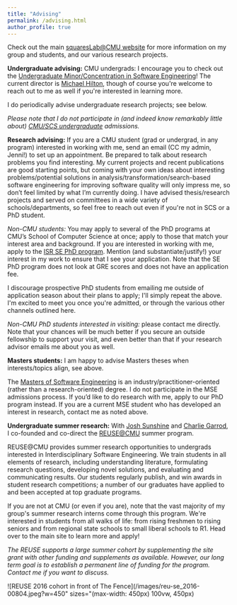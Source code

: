 ```yaml
---
title: "Advising"
permalink: /advising.html
author_profile: true
---
```


Check out the main [squaresLab@CMU website](http://squareslab.github.io) for
more information on my group and students, and our various research projects.

**Undergraduate advising:** CMU undergrads: I encourage you to check out the
[Undergraduate Minor/Concentration in Software
Engineering](http://isri.cmu.edu/education/undergrad/)! The current director is
[Michael Hilton](https://www.cs.cmu.edu/~mhilton/), though of course you're
welcome to reach out to me as well if you're interested in learning more.

I do periodically advise undergraduate research projects; see below.

*Please note that I do not participate in (and indeed know remarkably little
about) [CMU/SCS undergraduate](https://www.cs.cmu.edu/undergraduate-programs)
admissions.*

**Research advising:** If you are a CMU student (grad or undergrad, in any
program) interested in working with me, send an email (CC my admin, Jenni!) to
set up an appointment. Be prepared to talk about research problems you find
interesting. My current projects and recent publications are good starting
points, but coming with your own ideas about interesting problems/potential
solutions in analysis/transformation/search-based software engineering for
improving software quality will only impress me, so don’t feel limited by what
I’m currently doing. I have advised thesis/research projects and served on
committees in a wide variety of schools/departments, so feel free to reach out
even if you're not in SCS or a PhD student.

*Non-CMU students:* You may apply to several of the PhD programs at CMU’s School
of Computer Science at once; apply to those that match your interest area and
background. If you are interested in working with me, apply to
the [ISR SE PhD program](http://isri.cmu.edu/education/se-phd/application.html).
Mention (and substantiate/justify!) your interest in my work to ensure that I
see your application. Note that the SE PhD program does not look at GRE scores
and does not have an application fee.

I discourage prospective PhD students from emailing me outside of application
season about their plans to apply; I'll simply repeat the above. I'm excited to
meet you once you're admitted, or through the various other channels outlined
here.

*Non-CMU PhD students interested in visiting:* please contact me directly. Note
that your chances will be much better if you secure an outside fellowship to
support your visit, and even better than that if your research advisor emails me
about you as well.

**Masters students:** I am happy to advise Masters theses when interests/topics
align, see above.

The [Masters of Software Engineering](https://mse.isri.cmu.edu/) is an
industry/practitioner-oriented (rather than a research-oriented) degree. I do
not participate in the MSE admissions process. If you’d like to do research with
me, apply to our PhD program instead. If you are a current MSE student who has
developed an interest in research, contact me as noted above.

**Undergraduate summer research:**  With [Josh
Sunshine](http://www.cs.cmu.edu/~jssunshi/) and [Charlie
Garrod](https://www.cs.cmu.edu/~charlie/), I co-founded and co-direct the
[REUSE@CMU](http://reuse.cs.cmu.edu/) summer program.

REUSE@CMU provides summer research opportunities to undergrads interested in
Interdisciplinary Software Engineering.   We train students in all elements of
research, including understanding literature, formulating research questions,
developing novel solutions, and evaluating and communicating results.  Our
students regularly publish, and win awards in student research competitions; a
number of our graduates have applied to and been accepted at top graduate
programs.

If you are not at CMU (or even if you are), note that the vast majority of my
group's summer research interns come through this program.  We're
interested in students from all walks of life: from rising freshmen to rising
seniors and from regional state schools to small liberal schools to R1.  Head
over to the main site to learn more and apply!

*The REUSE supports a large summer cohort by supplementing the site grant with
 other funding and supplements as available. However, our long term goal is to
 establish a permanent line of funding for the program.  Contact me if you want
 to discuss.* 

![REUSE 2016 cohort in front of The Fence](/images/reu-se_2016-00804.jpeg?w=450" sizes="(max-width: 450px) 100vw, 450px)